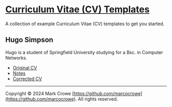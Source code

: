 
# [Curriculum Vitae (CV) Templates](https://github.com/marcocrowe/curriculum-vitae-cv-templates)

A collection of example Curriculum Vitae (CV) templates to get you started.

## Hugo Simpson

Hugo is a student of Springfield University studying for a Bsc. in Computer Networks.

- [Original CV](cv-bad-example.pdf)
- [Notes](cv-bad-example-notes.pdf)
- [Corrected CV](cv-corrected.pdf)

---

Copyright &copy; 2024 Mark Crowe [https://github.com/marcocrowe](https://github.com/marcocrowe). All rights reserved.
